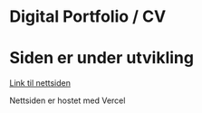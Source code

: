 # Digital Portfolio / CV

# Siden er under utvikling

[Link til nettsiden](https://gjerstad.tech/)

Nettsiden er hostet med Vercel
